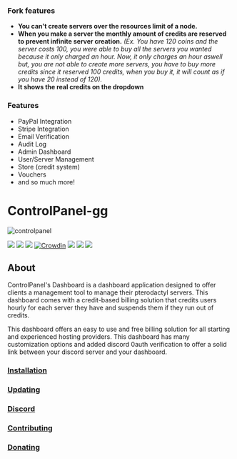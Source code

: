 ### Fork features

-   **You can't create servers over the resources limit of a node.**
-   **When you make a server the monthly amount of credits are reserved to prevent infinite server creation.** *(Ex. You have 120 coins and the server costs 100, you were able to buy all the servers you wanted because it only charged an hour. Now, it only charges an hour aswell but, you are not able to create more servers, you have to buy more credits since it reserved 100 credits, when you buy it, it will count as if you have 20 instead of 120).*
-   **It shows the real credits on the dropdown**

### Features

-   PayPal Integration
-   Stripe Integration
-   Email Verification
-   Audit Log
-   Admin Dashboard
-   User/Server Management
-   Store (credit system)
-   Vouchers
-   and so much more!

# ControlPanel-gg

![controlpanel](https://user-images.githubusercontent.com/45005889/123518824-06b05000-d6a8-11eb-91b9-d1ed36bd2317.png)

![](https://img.shields.io/github/stars/ControlPanel-gg/dashboard) ![](https://img.shields.io/github/forks/ControlPanel-gg/dashboard) ![](https://img.shields.io/github/tag/ControlPanel-gg/dashboard) [![Crowdin](https://badges.crowdin.net/controlpanelgg/localized.svg)](https://crowdin.com/project/controlpanelgg) ![](https://img.shields.io/github/issues/ControlPanel-gg/dashboard) ![](https://img.shields.io/github/license/ControlPanel-gg/dashboard) ![](https://img.shields.io/discord/787829714483019826)
## About

ControlPanel's Dashboard is a dashboard application designed to offer clients a management tool to manage their pterodactyl servers. This dashboard comes with a credit-based billing solution that credits users hourly for each server they have and suspends them if they run out of credits.

This dashboard offers an easy to use and free billing solution for all starting and experienced hosting providers. This dashboard has many customization options and added discord 0auth verification to offer a solid link between your discord server and your dashboard.

### [Installation](https://controlpanel.gg/docs/intro "Installation")

### [Updating](https://controlpanel.gg/docs/Installation/updating "Updating")

### [Discord](https://discord.gg/4Y6HjD2uyU "discord")

### [Contributing](https://controlpanel.gg/docs/Contributing/contributing "Contributing")

### [Donating](https://controlpanel.gg/docs/Contributing/donating "Donating")
